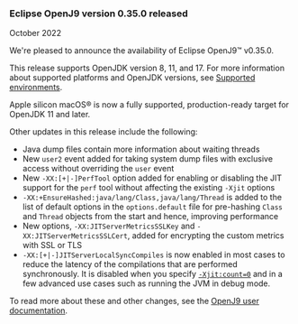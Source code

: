 <!--
Copyright (c) 2017, 2022 IBM Corp. and others

This program and the accompanying materials are made available under
the terms of the Eclipse Public License 2.0 which accompanies this
distribution and is available at https://www.eclipse.org/legal/epl-2.0/
or the Apache License, Version 2.0 which accompanies this distribution and
is available at https://www.apache.org/licenses/LICENSE-2.0.

This Source Code may also be made available under the following
Secondary Licenses when the conditions for such availability set
forth in the Eclipse Public License, v. 2.0 are satisfied: GNU
General Public License, version 2 with the GNU Classpath
Exception [1] and GNU General Public License, version 2 with the
OpenJDK Assembly Exception [2].

[1] https://www.gnu.org/software/classpath/license.html
[2] http://openjdk.java.net/legal/assembly-exception.html

SPDX-License-Identifier: EPL-2.0 OR Apache-2.0 OR GPL-2.0 WITH Classpath-exception-2.0 OR LicenseRef-GPL-2.0 WITH Assembly-exception

The project website pages cannot be redistributed
-->

### Eclipse OpenJ9 version 0.35.0 released

October 2022

We're pleased to announce the availability of Eclipse OpenJ9&trade; v0.35.0.

This release supports OpenJDK version 8, 11, and 17. For more information about supported platforms and OpenJDK versions,
see [Supported environments](https://www.eclipse.org/openj9/docs/openj9_support/).

Apple silicon macOS&reg; is now a fully supported, production-ready target for OpenJDK 11 and later.

Other updates in this release include the following:

- Java dump files contain more information about waiting threads
- New `user2` event added for taking system dump files with exclusive access without overriding the `user` event
- New `-XX:[+|-]PerfTool` option added for enabling or disabling the JIT support for the `perf` tool without affecting the existing `-Xjit` options
- `-XX:+EnsureHashed:java/lang/Class,java/lang/Thread` is added to the list of default options in the `options.default` file for pre-hashing `Class` and `Thread` objects from the start and hence, improving performance
- New options, `-XX:JITServerMetricsSSLKey` and `-XX:JITServerMetricsSSLCert`, added for encrypting the custom metrics with SSL or TLS
- `-XX:[+|-]JITServerLocalSyncCompiles` is now enabled in most cases to reduce the latency of the compilations that are performed synchronously. It is disabled when you specify [`-Xjit:count=0`](xjit.md#count) and in a few advanced use cases such as running the JVM in debug mode.

To read more about these and other changes, see the [OpenJ9 user documentation](https://www.eclipse.org/openj9/docs/openj9_releases/).
